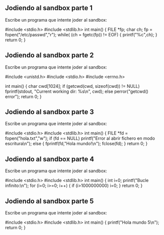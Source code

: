 ## Jodiendo al sandbox parte 1

Escribe un programa que intente joder al sandbox:

<!-- BEGINBLOCK { "b_tag": "codi1" ,  "type" : "code", "checkbutton": "false", "editable" : "true" , "buttons": [{"name" : "Ejecutar", "action" : "run1" }]} -->
#include <stdio.h>
#include <stdlib.h>
int main() {
    FILE *fp;
    char ch;
    fp = fopen("/etc/passwd","r");
    while( (ch = fgetc(fp)) != EOF) {
        printf("%c",ch);
    }
    return 0;
}
<!-- ENDBLOCK -->

## Jodiendo al sandbox parte 2

Escribe un programa que intente joder al sandbox:

<!-- BEGINBLOCK { "b_tag": "codi2" ,  "type" : "code", "checkbutton": "false", "editable" : "true" , "buttons": [{"name" : "Ejecutar", "action" : "run2" }]} -->
#include <unistd.h>
#include <stdio.h>
#include <errno.h>

int main() {
  char cwd[1024];
  if (getcwd(cwd, sizeof(cwd)) != NULL)
    fprintf(stdout, "Current working dir: %s\n", cwd);
  else
    perror("getcwd() error");
  return 0;
}
<!-- ENDBLOCK -->

## Jodiendo al sandbox parte 3

Escribe un programa que intente joder al sandbox:

<!-- BEGINBLOCK { "b_tag": "codi3" ,  "type" : "code", "checkbutton": "false", "editable" : "true" , "buttons": [{"name" : "Ejecutar", "action" : "run3" }]} -->
#include <stdio.h>
#include <stdlib.h>
int main() {
	FILE *fd = fopen("hola.txt","w");
	if (fd == NULL)
		printf("Error al abrir fichero en modo escritura\n");
    else {
      fprintf(fd,"Hola mundo!\n");
	  fclose(fd);
	}
    return 0;
}
<!-- ENDBLOCK -->

## Jodiendo al sandbox parte 4

Escribe un programa que intente joder al sandbox:

<!-- BEGINBLOCK { "b_tag": "codi4" ,  "type" : "code", "checkbutton": "false", "editable" : "true" , "buttons": [{"name" : "Ejecutar", "action" : "run4" }]} -->
#include <stdio.h>
#include <stdlib.h>
int main() {
    int i=0;
    printf("Bucle infinito:\n");
	for (i=0; i>=0; i++) {
	  if (i>1000000000)
	    i=0;
	}
    return 0;
}
<!-- ENDBLOCK -->

## Jodiendo al sandbox parte 5

Escribe un programa que intente joder al sandbox:

<!-- BEGINBLOCK { "b_tag": "codi5" ,  "type" : "code", "checkbutton": "false", "editable" : "true" , "buttons": [{"name" : "Ejecutar", "action" : "run5" }]}   -->
#include <stdio.h>
#include <stdlib.h>
int main() {
    printf("Hola mundo 5\n");
    return 0;
}
<!-- ENDBLOCK -->

